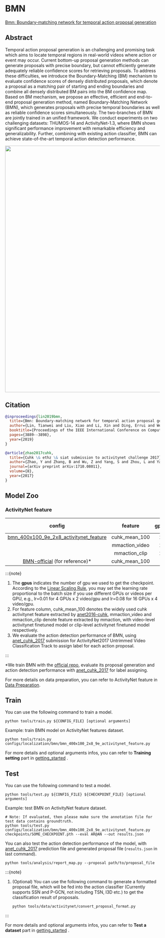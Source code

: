 # BMN

[Bmn: Boundary-matching network for temporal action proposal generation](https://openaccess.thecvf.com/content_ICCV_2019/html/Lin_BMN_Boundary-Matching_Network_for_Temporal_Action_Proposal_Generation_ICCV_2019_paper.html)

<!-- [ALGORITHM] -->

## Abstract

<!-- [ABSTRACT] -->

Temporal action proposal generation is an challenging and promising task which aims to locate temporal regions in real-world videos where action or event may occur. Current bottom-up proposal generation methods can generate proposals with precise boundary, but cannot efficiently generate adequately reliable confidence scores for retrieving proposals. To address these difficulties, we introduce the Boundary-Matching (BM) mechanism to evaluate confidence scores of densely distributed proposals, which denote a proposal as a matching pair of starting and ending boundaries and combine all densely distributed BM pairs into the BM confidence map. Based on BM mechanism, we propose an effective, efficient and end-to-end proposal generation method, named Boundary-Matching Network (BMN), which generates proposals with precise temporal boundaries as well as reliable confidence scores simultaneously. The two-branches of BMN are jointly trained in an unified framework. We conduct experiments on two challenging datasets: THUMOS-14 and ActivityNet-1.3, where BMN shows significant performance improvement with remarkable efficiency and generalizability. Further, combining with existing action classifier, BMN can achieve state-of-the-art temporal action detection performance.

<!-- [IMAGE] -->
<div align=center>
<img src="https://user-images.githubusercontent.com/34324155/143016479-2ca7e8b6-a17b-4a4c-b4c9-ae731935cd91.png" width="800"/>
</div>

## Citation

```BibTeX
@inproceedings{lin2019bmn,
  title={Bmn: Boundary-matching network for temporal action proposal generation},
  author={Lin, Tianwei and Liu, Xiao and Li, Xin and Ding, Errui and Wen, Shilei},
  booktitle={Proceedings of the IEEE International Conference on Computer Vision},
  pages={3889--3898},
  year={2019}
}
```

<!-- [DATASET] -->

```BibTeX
@article{zhao2017cuhk,
  title={Cuhk \& ethz \& siat submission to activitynet challenge 2017},
  author={Zhao, Y and Zhang, B and Wu, Z and Yang, S and Zhou, L and Yan, S and Wang, L and Xiong, Y and Lin, D and Qiao, Y and others},
  journal={arXiv preprint arXiv:1710.08011},
  volume={8},
  year={2017}
}
```

## Model Zoo

### ActivityNet feature

|config |feature | gpus | AR@100| AUC | AP@0.5 | AP@0.75 | AP@0.95 | mAP | gpu_mem(M) | iter time(s) | ckpt | log| json|
|:-:|:--:|:--:|:--:|:--:|:--:|:--:|:--:|:--:|:-:|---|:-:|:-:|---|
|[bmn_400x100_9e_2x8_activitynet_feature](/configs/localization/bmn/bmn_400x100_2x8_9e_activitynet_feature.py) |cuhk_mean_100 |2|75.28|67.22|42.47|31.31|9.92|30.34|5420|3.27|[ckpt](https://download.openmmlab.com/mmaction/localization/bmn/bmn_400x100_9e_activitynet_feature/bmn_400x100_9e_activitynet_feature_20200619-42a3b111.pth)| [log](https://download.openmmlab.com/mmaction/localization/bmn/bmn_400x100_9e_activitynet_feature/bmn_400x100_9e_activitynet_feature.log)| [json](https://download.openmmlab.com/mmaction/localization/bmn/bmn_400x100_9e_activitynet_feature/bmn_400x100_9e_activitynet_feature.log.json)|
| |mmaction_video |2|75.43|67.22|42.62|31.56|10.86|30.77|5420|3.27|[ckpt](https://download.openmmlab.com/mmaction/localization/bmn/bmn_400x100_2x8_9e_mmaction_video/bmn_400x100_2x8_9e_mmaction_video_20200809-c9fd14d2.pth)| [log](https://download.openmmlab.com/mmaction/localization/bmn/bmn_400x100_2x8_9e_mmaction_video/bmn_400x100_2x8_9e_mmaction_video_20200809.log) | [json](https://download.openmmlab.com/mmaction/localization/bmn/bmn_400x100_2x8_9e_mmaction_video/bmn_400x100_2x8_9e_mmaction_video_20200809.json) |
| |mmaction_clip |2|75.35|67.38|43.08|32.19|10.73|31.15|5420|3.27|[ckpt](https://download.openmmlab.com/mmaction/localization/bmn/bmn_400x100_2x8_9e_mmaction_clip/bmn_400x100_2x8_9e_mmaction_clip_20200809-10d803ce.pth)| [log](https://download.openmmlab.com/mmaction/localization/bmn/bmn_400x100_2x8_9e_mmaction_clip/bmn_400x100_2x8_9e_mmaction_clip_20200809.log) | [json](https://download.openmmlab.com/mmaction/localization/bmn/bmn_400x100_2x8_9e_mmaction_clip/bmn_400x100_2x8_9e_mmaction_clip_20200809.json) |
| [BMN-official](https://github.com/JJBOY/BMN-Boundary-Matching-Network) (for reference)* |cuhk_mean_100 |-|75.27|67.49|42.22|30.98|9.22|30.00|-|-|-| - | - |

:::{note}

1. The **gpus** indicates the number of gpu we used to get the checkpoint.
   According to the [Linear Scaling Rule](https://arxiv.org/abs/1706.02677), you may set the learning rate proportional to the batch size if you use different GPUs or videos per GPU,
   e.g., lr=0.01 for 4 GPUs x 2 video/gpu and lr=0.08 for 16 GPUs x 4 video/gpu.
2. For feature column, cuhk_mean_100 denotes the widely used cuhk activitynet feature extracted by [anet2016-cuhk](https://github.com/yjxiong/anet2016-cuhk), mmaction_video and mmaction_clip denote feature extracted by mmaction, with video-level activitynet finetuned model or clip-level activitynet finetuned model respectively.
3. We evaluate the action detection performance of BMN, using  [anet_cuhk_2017](https://download.openmmlab.com/mmaction/localization/cuhk_anet17_pred.json) submission for ActivityNet2017 Untrimmed Video Classification Track to assign label for each action proposal.

:::

*We train BMN with the [official repo](https://github.com/JJBOY/BMN-Boundary-Matching-Network), evaluate its proposal generation and action detection performance with [anet_cuhk_2017](https://download.openmmlab.com/mmaction/localization/cuhk_anet17_pred.json) for label assigning.

For more details on data preparation, you can refer to ActivityNet feature in [Data Preparation](/docs/data_preparation.md).

## Train

You can use the following command to train a model.

```shell
python tools/train.py ${CONFIG_FILE} [optional arguments]
```

Example: train BMN model on ActivityNet features dataset.

```shell
python tools/train.py configs/localization/bmn/bmn_400x100_2x8_9e_activitynet_feature.py
```

For more details and optional arguments infos, you can refer to **Training setting** part in [getting_started](/docs/getting_started.md#training-setting) .

## Test

You can use the following command to test a model.

```shell
python tools/test.py ${CONFIG_FILE} ${CHECKPOINT_FILE} [optional arguments]
```

Example: test BMN on ActivityNet feature dataset.

```shell
# Note: If evaluated, then please make sure the annotation file for test data contains groundtruth.
python tools/test.py configs/localization/bmn/bmn_400x100_2x8_9e_activitynet_feature.py checkpoints/SOME_CHECKPOINT.pth --eval AR@AN --out results.json
```

You can also test the action detection performance of the model, with [anet_cuhk_2017](https://download.openmmlab.com/mmaction/localization/cuhk_anet17_pred.json) prediction file and generated proposal file (`results.json` in last command).

```shell
python tools/analysis/report_map.py --proposal path/to/proposal_file
```

:::{note}

1. (Optional) You can use the following command to generate a formatted proposal file, which will be fed into the action classifier (Currently supports SSN and P-GCN, not including TSN, I3D etc.) to get the classification result of proposals.

    ```shell
    python tools/data/activitynet/convert_proposal_format.py
    ```

:::

For more details and optional arguments infos, you can refer to **Test a dataset** part in [getting_started](/docs/getting_started.md#test-a-dataset) .

